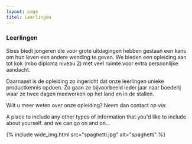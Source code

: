 ```yaml
---
layout: page
titel: Leerlingen
---
```


### Leerlingen

Sixes biedt jongeren die voor grote uitdagingen hebben gestaan een kans om hun leven een andere wending te geven. We bieden een opleiding aan tot kok (mbo diploma niveau 2) met veel ruimte voor extra persoonlijke aandacht.

Daarnaast is de opleiding zo ingericht dat onze leerlingen unieke productkennis opdoen. Zo gaan ze bijvoorbeeld ieder jaar naar boederij waar ze twee dagen meewerken op het land en in de stallen.

Wilt u meer weten over onze opleiding? Neem dan contact op via: 

A place to include any other types of information that you'd like to include about yourself. and we can go on and on...

{% include wide_img.html src="spaghetti.jpg" alt="spaghetti" %}

